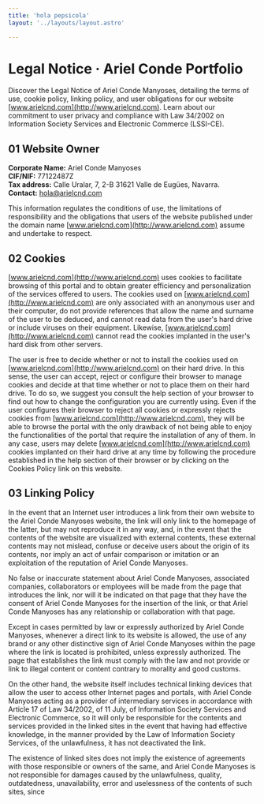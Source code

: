 ```yaml
---
title: 'hola pepsicola'
layout: '../layouts/layout.astro'

---
```


# Legal Notice · Ariel Conde Portfolio

Discover the Legal Notice of Ariel Conde Manyoses, detailing the terms of use, cookie policy, linking policy, and user obligations for our website [www.arielcnd.com](http://www.arielcnd.com). Learn about our commitment to user privacy and compliance with Law 34/2002 on Information Society Services and Electronic Commerce (LSSI-CE).

## 01 Website Owner

**Corporate Name:** Ariel Conde Manyoses  
**CIF/NIF:** 77122487Z  
**Tax address:** Calle Uralar, 7, 2-B 31621 Valle de Eugües, Navarra.  
**Contact:** hola@arielcnd.com  

This information regulates the conditions of use, the limitations of responsibility and the obligations that users of the website published under the domain name [www.arielcnd.com](http://www.arielcnd.com) assume and undertake to respect.

## 02 Cookies

[www.arielcnd.com](http://www.arielcnd.com) uses cookies to facilitate browsing of this portal and to obtain greater efficiency and personalization of the services offered to users. The cookies used on [www.arielcnd.com](http://www.arielcnd.com) are only associated with an anonymous user and their computer, do not provide references that allow the name and surname of the user to be deduced, and cannot read data from the user's hard drive or include viruses on their equipment. Likewise, [www.arielcnd.com](http://www.arielcnd.com) cannot read the cookies implanted in the user's hard disk from other servers.

The user is free to decide whether or not to install the cookies used on [www.arielcnd.com](http://www.arielcnd.com) on their hard drive. In this sense, the user can accept, reject or configure their browser to manage cookies and decide at that time whether or not to place them on their hard drive. To do so, we suggest you consult the help section of your browser to find out how to change the configuration you are currently using. Even if the user configures their browser to reject all cookies or expressly rejects cookies from [www.arielcnd.com](http://www.arielcnd.com), they will be able to browse the portal with the only drawback of not being able to enjoy the functionalities of the portal that require the installation of any of them. In any case, users may delete [www.arielcnd.com](http://www.arielcnd.com) cookies implanted on their hard drive at any time by following the procedure established in the help section of their browser or by clicking on the Cookies Policy link on this website.

## 03 Linking Policy

In the event that an Internet user introduces a link from their own website to the Ariel Conde Manyoses website, the link will only link to the homepage of the latter, but may not reproduce it in any way, and, in the event that the contents of the website are visualized with external contents, these external contents may not mislead, confuse or deceive users about the origin of its contents, nor imply an act of unfair comparison or imitation or an exploitation of the reputation of Ariel Conde Manyoses.

No false or inaccurate statement about Ariel Conde Manyoses, associated companies, collaborators or employees will be made from the page that introduces the link, nor will it be indicated on that page that they have the consent of Ariel Conde Manyoses for the insertion of the link, or that Ariel Conde Manyoses has any relationship or collaboration with that page.

Except in cases permitted by law or expressly authorized by Ariel Conde Manyoses, whenever a direct link to its website is allowed, the use of any brand or any other distinctive sign of Ariel Conde Manyoses within the page where the link is located is prohibited, unless expressly authorized. The page that establishes the link must comply with the law and not provide or link to illegal content or content contrary to morality and good customs.

On the other hand, the website itself includes technical linking devices that allow the user to access other Internet pages and portals, with Ariel Conde Manyoses acting as a provider of intermediary services in accordance with Article 17 of Law 34/2002, of 11 July, of Information Society Services and Electronic Commerce, so it will only be responsible for the contents and services provided in the linked sites in the event that having had effective knowledge, in the manner provided by the Law of Information Society Services, of the unlawfulness, it has not deactivated the link.

The existence of linked sites does not imply the existence of agreements with those responsible or owners of the same, and Ariel Conde Manyoses is not responsible for damages caused by the unlawfulness, quality, outdatedness, unavailability, error and uselessness of the contents of such sites, since
